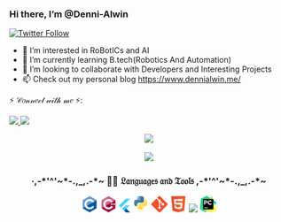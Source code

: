 ### Hi there, I’m @Denni-Alwin
[![Twitter Follow](https://img.shields.io/twitter/follow/Dennialwin?color=1DA1F2&logo=twitter&style=for-the-badge)](https://twitter.com/intent/follow?original_referer=https%3A%2F%2Fgithub.com%2FcodeSTACKr&screen_name=Dennialwin)

- 👾 I’m interested in RoBotICs and AI
- 🌱 I’m currently learning B.tech(Robotics And Automation)
- 💞️ I’m looking to collaborate with Developers and Interesting Projects
- 📫 Check out my personal blog https://www.dennialwin.me/

⚡ 𝒞𝑜𝓃𝓃𝑒𝒸𝓉 𝓌𝒾𝓉𝒽 𝓂𝑒 ⚡:
<p align='left'>
  <a href="https://www.linkedin.com/in/denni-alwin/">
   <img src="https://img.shields.io/badge/LinkedIn-blue.svg?style=for-the-badge&logo=linkedin" />
  </a>
  <a href="https://www.instagram.com/draconis_guy/">
    <img src="https://img.shields.io/badge/Instagram-E4405F?style=for-the-badge&logo=instagram&logoColor=white" />        
  </a>
 <p align='center'>
  <a href="#"><img src="https://github-readme-stats.vercel.app/api?username=Denni-alwin&show_icons=true&count_private=true&theme=radical" width="350"></a>
</p>
<p align='center'>
<a href="https://github.com/anuraghazra/github-readme-stats"><img src="https://github-readme-stats.vercel.app/api/top-langs/?username=Denni-alwin&layout=compact&theme=radical" /></a>
</p>
<div align="center"> 
  <h3> ∙,-*'^'~*-.,_,.-*~ 👨‍💻 𝔏𝔞𝔫𝔤𝔲𝔞𝔤𝔢𝔰 𝔞𝔫𝔡 𝔗𝔬𝔬𝔩𝔰 ,-*'^'~*-.,_,.-*~  </h3>
<div align="center">
 <img src = 'https://github.com/Denni-Alwin/Denni-Alwin/blob/main/images/c-original.svg' width='30'/> 
 <img src = 'https://github.com/Denni-Alwin/Denni-Alwin/blob/main/images/cpp.svg' width='30'/> 
  <img src = 'https://github.com/Denni-Alwin/Denni-Alwin/blob/main/images/flutter-logo.svg' width='20'/> 
  <img src = 'https://github.com/Denni-Alwin/Denni-Alwin/blob/main/images/python.svg' width='30'/> 
  <img src = 'https://github.com/Denni-Alwin/Denni-Alwin/blob/main/images/git.svg' width='30'/> 
  <img src = 'https://github.com/Denni-Alwin/Denni-Alwin/blob/main/images/html.svg' width='30'/>
  <img src = 'https://upload.wikimedia.org/wikipedia/commons/thumb/d/da/Gnome-utilities-terminal.svg/1200px-Gnome-utilities-terminal.svg.png' width='30'/>
  <img src = 'https://github.com/Denni-Alwin/Denni-Alwin/blob/main/images/58481537cef1014c0b5e4968.png' width='30'/>
</div> 
